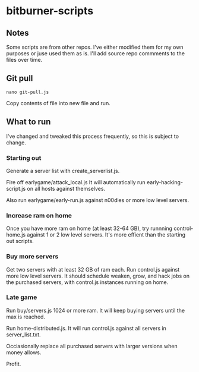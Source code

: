 # bitburner-scripts

## Notes
Some scripts are from other repos. I've either modified them for my own purposes or juse used them as is. I'll add source repo commments to the files over time.

## Git pull
```
nano git-pull.js
```
Copy contents of file into new file and run.

## What to run
I've changed and tweaked this process frequently, so this is subject to change.

### Starting out
Generate a server list with create_serverlist.js.

Fire off earlygame/attack_local.js
It will automatically run early-hacking-script.js on all hosts against themselves.

Also run earlygame/early-run.js against n00dles or more low level servers.

### Increase ram on home
Once you have more ram on home (at least 32-64 GB), try runnning control-home.js against 1 or 2 low level servers. It's more effient than the starting out scripts.

### Buy more servers
Get two servers with at least 32 GB of ram each.
Run control.js against more low level servers. It should schedule weaken, grow, and hack jobs on the purchased servers, with control.js instances running on home.

### Late game
Run buy/servers.js 1024 or more ram. It will keep buying servers until the max is reached.

Run home-distributed.js. It will run control.js against all servers in server_list.txt.

Occiasionally replace all purchased servers with larger versions when money allows.

Profit.